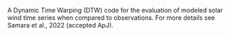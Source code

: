 A Dynamic Time Warping (DTW) code for the evaluation of modeled solar wind time series when compared to observations.
For more details see Samara et al., 2022 (accepted ApJ).
